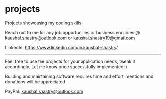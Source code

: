 # projects
Projects showcasing my coding skills



Reach out to me for any job opportunities or business enquiries @ kaushal.shastry@outlook.com or kaushal.shastry19@gmail.com

LinkedIn: https://www.linkedin.com/in/kaushal-shastry/

-----------------------------------------------------------------------------------------------------------------------------

Feel free to use the projects for your application needs, tweak it accordingly. Let me know once successfully implemented :) 

Building and maintaining software requires time and effort, mentions and donations will be appreciated 

PayPal: kaushal.shastry@outlook.com

